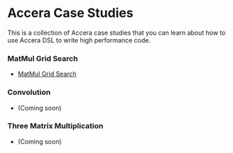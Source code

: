 # Accera Case Studies

This is a collection of Accera case studies that you can learn about how to use Accera DSL to write high performance code.

### MatMul Grid Search

- [MatMul Grid Search](https://github.com/marina-neseem/Accera-High-Perf-DL/blob/main/case_studies/matmul_gridsearch_on_avx2/README.md)

### Convolution

- (Coming soon)

### Three Matrix Multiplication

- (Coming soon)